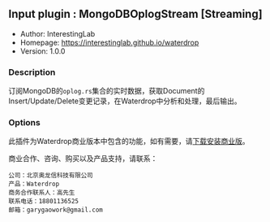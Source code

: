## Input plugin : MongoDBOplogStream [Streaming]

* Author: InterestingLab
* Homepage: https://interestinglab.github.io/waterdrop
* Version: 1.0.0

### Description

订阅MongoDB的`oplog.rs`集合的实时数据，获取Document的Insert/Update/Delete变更记录，在Waterdrop中分析和处理，最后输出。

### Options

此插件为Waterdrop商业版本中包含的功能，如有需要，请[下载安装商业版](/zh-cn/installation)。

商业合作、咨询、购买以及产品支持，请联系：

```
公司：北京奥龙信科技有限公司
产品：Waterdrop
商务合作联系人：高先生
联系电话：18801136525
邮箱：garygaowork@gmail.com
```
